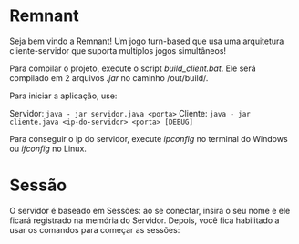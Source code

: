 # Remnant

Seja bem vindo a Remnant! Um jogo turn-based que usa uma arquitetura cliente-servidor que suporta multiplos jogos simultâneos!

Para compilar o projeto, execute o script *build_client.bat*. Ele será compilado em 2 arquivos *.jar* no caminho /out/build/.

Para iniciar a aplicação, use:

Servidor: `java - jar servidor.java <porta>`
Cliente: `java - jar cliente.java <ip-do-servidor> <porta> [DEBUG]`

Para conseguir o ip do servidor, execute *ipconfig* no terminal do Windows ou *ifconfig* no Linux.

# Sessão

O servidor é baseado em Sessões: ao se conectar, insira o seu nome e ele ficará registrado na memória do Servidor. Depois, você fica habilitado a usar os comandos para começar as sessões:
